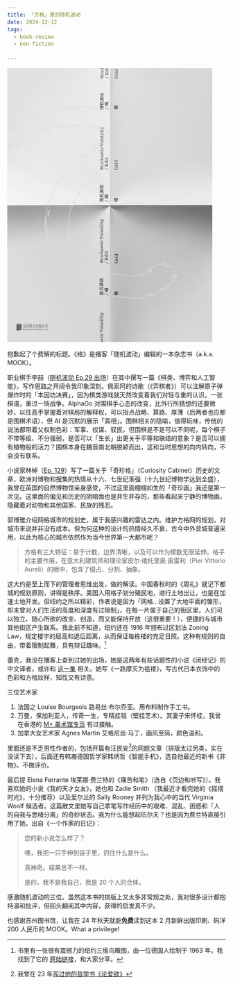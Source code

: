 ```yaml
---
title: 「方格」里的随机波动
date: 2024-12-12
tags:
  - book-review
  - non-fiction

---
```

<img src="/images/grid_a_mook.jpg" class="book_image">

抱歉起了个费解的标题。《格》是播客「随机波动」编辑的一本杂志书（a.k.a. MOOK）。

职业棋手李喆（[随机波动 Ep.29 出场](https://www.xiaoyuzhoufm.com/episode/5fa22bce83c34e85dd098630)）在其中撰写一篇《棋类、博弈和人工智能》，写作思路之开阔令我印象深刻。佩索阿的诗歌（《弈棋者》）可以注解原子弹爆炸时的「本因坊决赛」，因为棋类游戏就天然改变着我们对轻与重的认识，一张棋谱，重过一场战争。AlphaGo 对围棋手心态的改变，比外行所猜想的还要微妙，以往高手掌握着对棋局的解释权，可以指点战略、算路、厚薄（后两者也应都是围棋术语），但 AI 是沉默的展示「真相」。围棋相关的隐喻，值得玩味，传统的说法都带着父权制色彩：军事、权谋、驭民，但围棋是不是可以不同呢，每个棋子不带等级、不分强弱，是否可以「生长」出更关乎平等和联结的意象？是否可以拥有植物般的活力？围棋本身在魏晋南北朝脱颖而出，这和当时思想的向内转向，不会没有联系。

小说家林棹（[Ep. 129](https://www.stovol.club/129)）写了一篇关于「奇珍格」（Curiosity Cabinet）历史的文章，欧洲对博物和搜集的热情从十六、七世纪渐强（十九世纪博物学达到全盛），我曾在英国的自然博物馆亲身感受，不过这里面栩栩如生的「奇珍画」我还是第一次见。这里面的偏见和历史的阴暗面也是并生并存的，那些看起来宁静的博物画，隐藏着对动物和其他国家、民族的残忍。

郭博雅介绍网格城市的规划史，属于我感兴趣的雷达之内。维护方格网的规划，对城市来说并非没有成本。但为何这种的设计的热情经久不衰，古今中外营城普遍采用，以此为核心的城市依然作为当今世界第一大都市呢？

> 方格有三大特征：易于计数，边界清晰，以及可以作为模数无限延伸。格子的主要作用，在意大利建筑师和理论家皮尔·维托里奥·奥雷利（Pier Vittorio Aureli）的眼中，包含了侵占、分割、抽象。

这大约是至上而下的管理者思维出发，做的解读。中国春秋时的《周礼》就记下都城的规划原则，讲得是秩序。美国人用格子划分殖民地，进行土地出让，也是在加速土地开发。但纽约之所以精彩，作者说是因为「网格...设置了大地平面的雏形，却未曾对人们生活的高度和深度有过限制」，在每一片属于自己的街区里，人们可以独立、随心所欲的改变、创造，而又能保持开放（这很重要！），便捷的与城市其他街区产生联系。我此前不知道，纽约还在 1916 年颁布过区划法 Zoning Law，规定楼宇的层高和退后距离，从而保证每栋楼的充足日照。这种有规则的自由，带着限制起舞，具有辩证趣味。[^1]

蕾克，我没在播客上查到过她的出场，她是这两年有些话题性的小说《闭经记》的中文译者，或许和 [这一集](https://www.stovol.club/60yearsold) 相关。她写《一路摩灭为褴褛》，写古代日本衣饰中的色彩和方格纹样，知性又有诗意。

三位艺术家
1. 法国之 Louise Bourgeois 路易丝·布尔乔亚。用布料制作手工书。
2. 万曼，保加利亚人，传奇一生，专精挂毯（壁挂艺术）。其妻子宋怀桂，我曾在香港的 [M+ 美术馆专页](https://www.mplus.org.hk/tc/magazine/who-is-madame-song/) 有过接触。
3. 加拿大女艺术家 Agnes Martin 艾格尼丝·马丁，画风至简，颜色温和。

里面还是不乏男性作者的，包括开篇有汪民安[^2]的同题文章（排版太过另类，实在没读下去），后面还有韩裔德国哲学家韩炳哲《智能手机》，选自他最近的新书《非物》。不做评价。

最后提 Elena Ferrante 埃莱娜·费兰特的《痛苦和笔》（选自《页边和听写》）。我喜欢她的小说《我的天才女友》，她也和 Zadie Smith （我最近才看完她的《摇摆时光》，十分推荐）以及爱尔兰的 Sally Rooney 并列为我心中的当代 Virginia Woolf 候选者。这篇散文里她写自己拿笔写作经历中的艰难、混乱、困惑和「人的自我与思绪分离」的奇妙状态。我为什么能想起伍尔夫？也是因为费兰特直接引用了她。出自《一个作家的日记》：

> 您的新小说怎么样了？
>
> 噢，我把一只手伸到袋子里，抓住什么是什么。
>
> 真神奇。结果总不一样。
>
> 是的，我不是我自己，我是 20 个人的合体。

感激随机波动的三位。虽然这本书的排版上又太多非常规之处，我对很多设计都抱持温和批评，但回头翻阅其中内容，获得的启发真不少。

也感谢苏州图书馆，让我在 24 年秋天就能**免费**读到这本 2 月新鲜出版印刷、码洋 200 人民币的 MOOK。What a privilege!

[^1]: 书里有一张很有震撼力的纽约三维鸟瞰图，由一位德国人绘制于 1963 年。我找到了它的 [原始链接](https://www.davidrumsey.com/luna/servlet/detail/RUMSEY~8~1~263149~5524099:New-York-City-Picture-Map---a-3-D-M?qvq=q:Hermann%20Bollmann;lc:RUMSEY~8~1&mi=13&trs=437)，和大家分享。
[^2]: 我曾在 23 年[写过他的哲学书《论爱欲》](https://star-du.github.io/eleventy-blog/on-eros/)